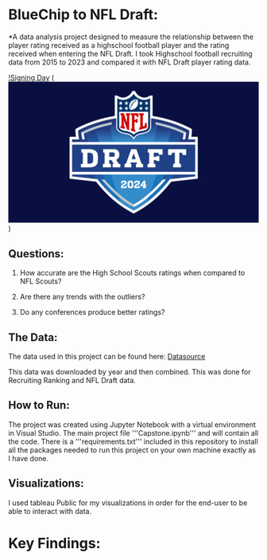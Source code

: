 
# BlueChip to NFL Draft:

*A data analysis project designed to measure the relationship between the player rating received as a highschool football player and the rating received when entering the NFL Draft. I took Highschool football recruiting data from 2015 to 2023 and compared it with NFL Draft player rating data.

[!Signing Day](image.png)
(![NFL Draft](image-1.png))

## Questions:

1. How accurate are the High School Scouts ratings when compared to NFL Scouts?

2. Are there any trends with the outliers?

3. Do any conferences produce better ratings? 

## The Data:

The data used in this project can be found here: [Datasource](https://collegefootballdata.com/exporter)

This data was downloaded by year and then combined. This was done for Recruiting Ranking and NFL Draft data.

## How to Run:

The project was created using Jupyter Notebook with a virtual environment in Visual Studio. The main project file '''Capstone.ipynb'''  and will contain all the code. There is a '''requirements.txt''' included in this repository to install all the packages needed to run this project on your own machine exactly as I have done.

## Visualizations:

I used tableau Public for my visualizations in order for the end-user to be able to interact with data. 

# Key Findings:



